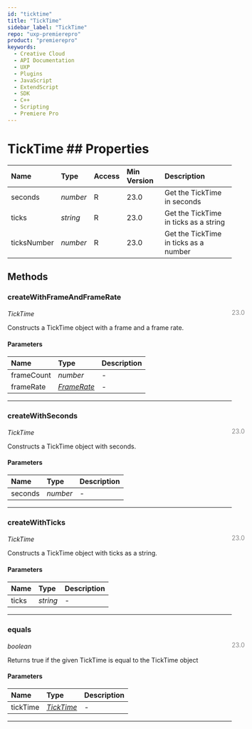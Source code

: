 ```yaml
---
id: "ticktime"
title: "TickTime"
sidebar_label: "TickTime"
repo: "uxp-premierepro"
product: "premierepro"
keywords:
  - Creative Cloud
  - API Documentation
  - UXP
  - Plugins
  - JavaScript
  - ExtendScript
  - SDK
  - C++
  - Scripting
  - Premiere Pro
---
```


# TickTime  ## Properties

| Name | Type | Access | Min Version | Description |
| :------ | :------ | :------ | :------ | :------ |
| seconds | *number* | R | 23.0 | Get the TickTime in seconds |
| ticks | *string* | R | 23.0 | Get the TickTime in ticks as a string |
| ticksNumber | *number* | R | 23.0 | Get the TickTime in ticks as a number |

## Methods

### createWithFrameAndFrameRate

<span class="minversion" style="display: block; margin-bottom: -1em; margin-left: 36em; float:left; opacity:0.5;">23.0</span>

*TickTime*

Constructs a TickTime object with a frame and a frame rate.

#### Parameters

| Name | Type | Description |
| :------ | :------ | :------ |
| frameCount | *number* | - |
| frameRate | [*FrameRate*](/ppro_reference/classes/framerate/) | - |

___

### createWithSeconds

<span class="minversion" style="display: block; margin-bottom: -1em; margin-left: 36em; float:left; opacity:0.5;">23.0</span>

*TickTime*

Constructs a TickTime object with seconds.

#### Parameters

| Name | Type | Description |
| :------ | :------ | :------ |
| seconds | *number* | - |

___

### createWithTicks

<span class="minversion" style="display: block; margin-bottom: -1em; margin-left: 36em; float:left; opacity:0.5;">23.0</span>

*TickTime*

Constructs a TickTime object with ticks as a string.

#### Parameters

| Name | Type | Description |
| :------ | :------ | :------ |
| ticks | *string* | - |

___

### equals

<span class="minversion" style="display: block; margin-bottom: -1em; margin-left: 36em; float:left; opacity:0.5;">23.0</span>

*boolean*

Returns true if the given TickTime is equal to the TickTime object

#### Parameters

| Name | Type | Description |
| :------ | :------ | :------ |
| tickTime | [*TickTime*](/ppro_reference/classes/ticktime/) | - |

___




